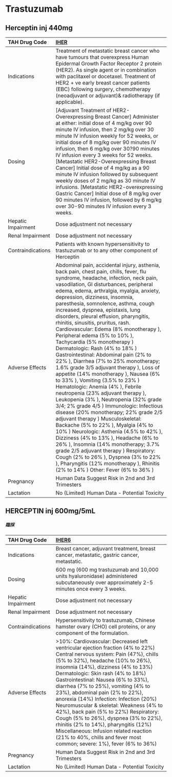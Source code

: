 # Trastuzumab

## Herceptin inj 440mg

| TAH Drug Code      | [IHER](https://www.tahsda.org.tw/drugs/hissearch.php?drug_code=IHER)                                                                                                                                                                                                                                                                                                                                                                                                                                                                                                                                                                                                                                                                                                                                                                                                                                                                                                                                                                                                                                                                                                                                                                                                                                                                      |
|:-------------------|:------------------------------------------------------------------------------------------------------------------------------------------------------------------------------------------------------------------------------------------------------------------------------------------------------------------------------------------------------------------------------------------------------------------------------------------------------------------------------------------------------------------------------------------------------------------------------------------------------------------------------------------------------------------------------------------------------------------------------------------------------------------------------------------------------------------------------------------------------------------------------------------------------------------------------------------------------------------------------------------------------------------------------------------------------------------------------------------------------------------------------------------------------------------------------------------------------------------------------------------------------------------------------------------------------------------------------------------|
| Indications        | Treatment of metastatic breast cancer who have tumours that overexpress Human Epidermal Growth Factor Receptor 2 protein (HER2). As single agent or in combination with paclitaxel or docetaxel. Treatment of HER2  + ve early breast cancer patients (EBC) following surgery, chemotherapy (neoadjuvant or adjuvant)& radiotherapy (if applicable).                                                                                                                                                                                                                                                                                                                                                                                                                                                                                                                                                                                                                                                                                                                                                                                                                                                                                                                                                                                      |
| Dosing             | [Adjuvant Treatment of HER2-Overexpressing Breast Cancer] Administer at either: initial dose of 4 mg/kg over 90 minute IV infusion, then 2 mg/kg over 30 minute IV infusion weekly for 52 weeks, or initial dose of 8 mg/kg over 90 minutes IV infusion, then 6 mg/kg over 30?90 minutes IV infusion every 3 weeks for 52 weeks. [Metastatic HER2-Overexpressing Breast Cancer] Initial dose of 4 mg/kg as a 90 minute IV infusion followed by subsequent weekly doses of 2 mg/kg as 30 minute IV infusions. [Metastatic HER2-overexpressing Gastric Cancer] Initial dose of 8 mg/kg over 90 minutes IV infusion, followed by 6 mg/kg over 30-90 minutes IV infusion every 3 weeks.                                                                                                                                                                                                                                                                                                                                                                                                                                                                                                                                                                                                                                                       |
| Hepatic Impairment | Dose adjustment not necessary                                                                                                                                                                                                                                                                                                                                                                                                                                                                                                                                                                                                                                                                                                                                                                                                                                                                                                                                                                                                                                                                                                                                                                                                                                                                                                             |
| Renal Impairment   | Dose adjustment not necessary                                                                                                                                                                                                                                                                                                                                                                                                                                                                                                                                                                                                                                                                                                                                                                                                                                                                                                                                                                                                                                                                                                                                                                                                                                                                                                             |
| Contraindications  | Patients with known hypersensitivity to trastuzumab or to any other component of Herceptin                                                                                                                                                                                                                                                                                                                                                                                                                                                                                                                                                                                                                                                                                                                                                                                                                                                                                                                                                                                                                                                                                                                                                                                                                                                |
| Adverse Effects    | Abdominal pain, accidental injury, asthenia, back pain, chest pain, chills, fever, flu syndrome, headache, infection, neck pain, vasodilation, GI disturbances, peripheral edema, edema, arthralgia, myalgia, anxiety, depression, dizziness, insomnia, paresthesia, somnolence, asthma, cough increased, dyspnea, epistaxis, lung disorders, pleural effusion, pharyngitis, rhinitis, sinusitis, pruritus, rash. Cardiovascular: Edema (8% monotherapy ), Peripheral edema (5% to 10% ), Tachycardia (5% monotherapy ) Dermatologic: Rash (4% to 18% ) Gastrointestinal: Abdominal pain (2% to 22% ), Diarrhea (7% to 25% monotherapy; 1.6% grade 3/5 adjuvant therapy ), Loss of appetite (14% monotherapy ), Nausea (6% to 33% ), Vomiting (3.5% to 23% ) Hematologic: Anemia (4% ), Febrile neutropenia (23% adjuvant therapy ), Leukopenia (3% ), Neutropenia (32% grade 3/4; 2% grade 4/5 ) Immunologic: Infectious disease (20% monotherapy; 22% grade 2/5 adjuvant therapy ) Musculoskeletal: Backache (5% to 22% ), Myalgia (4% to 10% ) Neurologic: Asthenia (4.5% to 42% ), Dizziness (4% to 13% ), Headache (6% to 26% ), Insomnia (14% monotherapy; 3.7% grade 2/5 adjuvant therapy ) Respiratory: Cough (2% to 26% ), Dyspnea (3% to 22% ), Pharyngitis (12% monotherapy ), Rhinitis (2% to 14% ) Other: Fever (6% to 36% ) |
| Pregnancy          | Human Data Suggest Risk in 2nd and 3rd Trimesters                                                                                                                                                                                                                                                                                                                                                                                                                                                                                                                                                                                                                                                                                                                                                                                                                                                                                                                                                                                                                                                                                                                                                                                                                                                                                         |
| Lactation          | No (Limited) Human Data - Potential Toxicity                                                                                                                                                                                                                                                                                                                                                                                                                                                                                                                                                                                                                                                                                                                                                                                                                                                                                                                                                                                                                                                                                                                                                                                                                                                                                              |

## HERCEPTIN inj 600mg/5mL

##### 臨採

| TAH Drug Code      | [IHER6](https://www.tahsda.org.tw/drugs/hissearch.php?drug_code=IHER6)                                                                                                                                                                                                                                                                                                                                                                                                                                                                                                                                                                                                                |
|:-------------------|:--------------------------------------------------------------------------------------------------------------------------------------------------------------------------------------------------------------------------------------------------------------------------------------------------------------------------------------------------------------------------------------------------------------------------------------------------------------------------------------------------------------------------------------------------------------------------------------------------------------------------------------------------------------------------------------|
| Indications        | Breast cancer, adjuvant treatment, breast cancer, metastatic, gastric cancer, metastatic.                                                                                                                                                                                                                                                                                                                                                                                                                                                                                                                                                                                             |
| Dosing             | 600 mg (600 mg trastuzumab and 10,000 units hyaluronidase) administered subcutaneously over approximately 2-5 minutes once every 3 weeks.                                                                                                                                                                                                                                                                                                                                                                                                                                                                                                                                             |
| Hepatic Impairment | Dose adjustment not necessary                                                                                                                                                                                                                                                                                                                                                                                                                                                                                                                                                                                                                                                         |
| Renal Impairment   | Dose adjustment not necessary                                                                                                                                                                                                                                                                                                                                                                                                                                                                                                                                                                                                                                                         |
| Contraindications  | Hypersensitivity to trastuzumab, Chinese hamster ovary (CHO) cell proteins, or any component of the formulation.                                                                                                                                                                                                                                                                                                                                                                                                                                                                                                                                                                      |
| Adverse Effects    | >10%: Cardiovascular: Decreased left ventricular ejection fraction (4% to 22%) Central nervous system: Pain (47%), chills (5% to 32%), headache (10% to 26%), insomnia (14%), dizziness (4% to 13%) Dermatologic: Skin rash (4% to 18%) Gastrointestinal: Nausea (6% to 33%), diarrhea (7% to 25%), vomiting (4% to 23%), abdominal pain (2% to 22%), anorexia (14%) Infection: Infection (20%) Neuromuscular & skeletal: Weakness (4% to 42%), back pain (5% to 22%) Respiratory: Cough (5% to 26%), dyspnea (3% to 22%), rhinitis (2% to 14%), pharyngitis (12%) Miscellaneous: Infusion related reaction (21% to 40%, chills and fever most common; severe: 1%), fever (6% to 36%) |
| Pregnancy          | Human Data Suggest Risk in 2nd and 3rd Trimesters                                                                                                                                                                                                                                                                                                                                                                                                                                                                                                                                                                                                                                     |
| Lactation          | No (Limited) Human Data - Potential Toxicity                                                                                                                                                                                                                                                                                                                                                                                                                                                                                                                                                                                                                                          |

